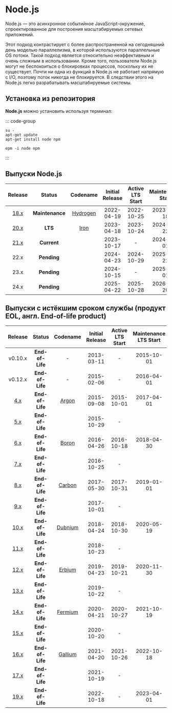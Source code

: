 # Node.js

Node.js — это асинхронное событийное JavaScript-окружение, спроектированное для построения масштабируемых сетевых приложений.

Этот подход контрастирует с более распространенной на сегодняшний день моделью параллелизма, в которой используются параллельные OS потоки. Такой подход является относительно неэффективным и очень сложным в использовании. Кроме того, пользователи Node.js могут не беспокоиться о блокировках процессов, поскольку их не существует. Почти ни одна из функций в Node.js не работает напрямую с I/O, поэтому поток никогда не блокируется. В следствии этого на Node.js легко разрабатывать масштабируемые системы.

## Установка из репозитория

**Node.js** можно установить используя терминал:

::: code-group

```shell[apt-get]
su -
apt-get update
apt-get install node npm
```
```shell[epm]
epm -i node npm
```
:::

## Выпуски Node.js

|                          Release                          |     Status      |                             Codename                             | Initial Release | Active LTS Start | Maintenance Start | End-of-life |
|:---------------------------------------------------------:|:---------------:|:----------------------------------------------------------------:|:---------------:|:----------------:|:-----------------:|:-----------:|
| [18.x](https://nodejs.org/download/release/latest-v18.x/) | **Maintenance** | [Hydrogen](https://nodejs.org/download/release/latest-hydrogen/) |   2022-04-19    |    2022-10-25    |    2023-10-18     | 2025-04-30  |
| [20.x](https://nodejs.org/download/release/latest-v20.x/) |     **LTS**     |     [Iron](https://nodejs.org/download/release/latest-iron/)     |   2023-04-18    |    2023-10-24    |    2024-10-22     | 2026-04-30  |
| [21.x](https://nodejs.org/download/release/latest-v21.x/) |   **Current**   |                                                                  |   2023-10-17    |        -         |    2024-04-01     | 2024-06-01  |
|                           22.x                            |   **Pending**   |                                                                  |   2024-04-23    |    2024-10-29    |    2025-10-21     | 2027-04-30  |
|                           23.x                            |   **Pending**   |                                                                  |   2024-10-15    |        -         |    2025-04-01     | 2025-06-01  |
|                           24.x                            |   **Pending**   |                                                                  |   2025-04-22    |    2025-10-28    |    2026-10-20     | 2028-04-30  |

## Выпуски с истёкшим сроком службы (продукт EOL, англ. End-of-life product)

|                          Release                          |     Status      |                            Codename                            | Initial Release | Active LTS Start | Maintenance LTS Start |                             End-of-life                              |
|:---------------------------------------------------------:|:---------------:|:--------------------------------------------------------------:|:---------------:|:----------------:|:---------------------:|:--------------------------------------------------------------------:|
|                          v0.10.x                          | **End-of-Life** |                               -                                |   2013-03-11    |        -         |      2015-10-01       |                              2016-10-31                              |
|                          v0.12.x                          | **End-of-Life** |                               -                                |   2015-02-06    |        -         |      2016-04-01       |                              2016-12-31                              |
|  [4.x](https://nodejs.org/download/release/latest-v4.x/)  | **End-of-Life** |   [Argon](https://nodejs.org/download/release/latest-argon/)   |   2015-09-08    |    2015-10-01    |      2017-04-01       |                              2018-04-30                              |
|  [5.x](https://nodejs.org/download/release/latest-v5.x/)  | **End-of-Life** |                                                                |   2015-10-29    |        -         |                       |                              2016-06-30                              |
|  [6.x](https://nodejs.org/download/release/latest-v6.x/)  | **End-of-Life** |   [Boron](https://nodejs.org/download/release/latest-boron/)   |   2016-04-26    |    2016-10-18    |      2018-04-30       |                              2019-04-30                              |
|  [7.x](https://nodejs.org/download/release/latest-v7.x/)  | **End-of-Life** |                                                                |   2016-10-25    |        -         |                       |                              2017-06-30                              |
|  [8.x](https://nodejs.org/download/release/latest-v8.x/)  | **End-of-Life** |  [Carbon](https://nodejs.org/download/release/latest-carbon/)  |   2017-05-30    |    2017-10-31    |      2019-01-01       |                              2019-12-31                              |
|  [9.x](https://nodejs.org/download/release/latest-v9.x/)  | **End-of-Life** |                                                                |   2017-10-01    |        -         |                       |                              2018-06-30                              |
| [10.x](https://nodejs.org/download/release/latest-v10.x/) | **End-of-Life** | [Dubnium](https://nodejs.org/download/release/latest-dubnium/) |   2018-04-24    |    2018-10-30    |      2020-05-19       |                              2021-04-30                              |
| [11.x](https://nodejs.org/download/release/latest-v11.x/) | **End-of-Life** |                                                                |   2018-10-23    |        -         |                       |                              2019-06-01                              |
| [12.x](https://nodejs.org/download/release/latest-v12.x/) | **End-of-Life** |  [Erbium](https://nodejs.org/download/release/latest-erbium/)  |   2019-04-23    |    2019-10-21    |      2020-11-30       |                              2022-04-30                              |
| [13.x](https://nodejs.org/download/release/latest-v13.x/) | **End-of-Life** |                                                                |   2019-10-22    |        -         |                       |                              2020-06-01                              |
| [14.x](https://nodejs.org/download/release/latest-v14.x/) | **End-of-Life** | [Fermium](https://nodejs.org/download/release/latest-erbium/)  |   2020-04-21    |    2020-10-27    |      2021-10-19       |                              2023-04-30                              |
| [15.x](https://nodejs.org/download/release/latest-v15.x/) | **End-of-Life** |                                                                |   2020-10-20    |        -         |                       |                              2021-06-01                              |
| [16.x](https://nodejs.org/download/release/latest-v16.x/) | **End-of-Life** | [Gallium](https://nodejs.org/download/release/latest-gallium/) |   2021-04-20    |    2021-10-26    |      2022-10-18       | [2023-09-11](https://nodejs.org/en/blog/announcements/nodejs16-eol/) |
| [17.x](https://nodejs.org/download/release/latest-v17.x/) | **End-of-Life** |                                                                |   2021-10-19    |        -         |                       |                              2022-06-01                              |
| [19.x](https://nodejs.org/download/release/latest-v19.x/) | **End-of-Life** |                                                                |   2022-10-18    |        -         |      2023-04-01       |                              2023-06-01                              |
